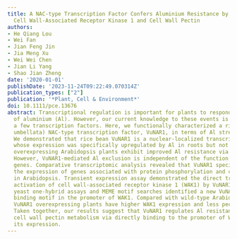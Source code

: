 ```yaml
---
title: A NAC-type Transcription Factor Confers Aluminium Resistance by Regulating
  Cell Wall-Associated Receptor Kinase 1 and Cell Wall Pectin
authors:
- He Qiang Lou
- Wei Fan
- Jian Feng Jin
- Jia Meng Xu
- Wei Wei Chen
- Jian Li Yang
- Shao Jian Zheng
date: '2020-01-01'
publishDate: '2023-11-24T09:22:49.070314Z'
publication_types: ["2"]
publication: '*Plant, Cell & Environment*'
doi: 10.1111/pce.13676
abstract: Transcriptional regulation is important for plants to respond to toxic effects
  of aluminium (Al). However, our current knowledge to these events is confined to
  a few transcription factors. Here, we functionally characterized a rice bean (Vigna
  umbellata) NAC-type transcription factor, VuNAR1, in terms of Al stress response.
  We demonstrated that rice bean VuNAR1 is a nuclear-localized transcriptional activator,
  whose expression was specifically upregulated by Al in roots but not in shoot. VuNAR1
  overexpressing Arabidopsis plants exhibit improved Al resistance via Al exclusion.
  However, VuNAR1-mediated Al exclusion is independent of the function of known Al-resistant
  genes. Comparative transcriptomic analysis revealed that VuNAR1 specifically regulates
  the expression of genes associated with protein phosphorylation and cell wall modification
  in Arabidopsis. Transient expression assay demonstrated the direct transcriptional
  activation of cell wall-associated receptor kinase 1 (WAK1) by VuNAR1. Moreover,
  yeast one-hybrid assays and MEME motif searches identified a new VuNAR1-specific
  binding motif in the promoter of WAK1. Compared with wild-type Arabidopsis plants,
  VuNAR1 overexpressing plants have higher WAK1 expression and less pectin content.
  Taken together, our results suggest that VuNAR1 regulates Al resistance by regulating
  cell wall pectin metabolism via directly binding to the promoter of WAK1 and induce
  its expression.
---
```

